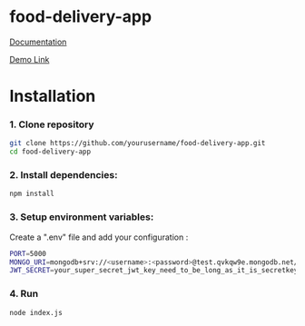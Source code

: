 # food-delivery-app

<a href="https://drive.google.com/drive/folders/1tDiWiUZEcmwF0DFsP29DuU2m_PW6Lh8f?usp=drive_link">Documentation</a>

<a href="https://drive.google.com/file/d/1RJO25Jvo2oaN2GQXKHAM_2dLLyzt9a1c/view?usp=sharing">Demo Link</a>


# Installation

### 1. Clone repository
```bash
git clone https://github.com/yourusername/food-delivery-app.git
cd food-delivery-app
```

### 2. Install dependencies:
```bash
npm install
```

### 3. Setup environment variables:
Create a ".env" file and add your configuration :
```bash
PORT=5000
MONGO_URI=mongodb+srv://<username>:<password>@test.qvkqw9e.mongodb.net/food_delivery?retryWrites=true&w=majority&appName=test
JWT_SECRET=your_super_secret_jwt_key_need_to_be_long_as_it_is_secretkey
```
### 4. Run
```bash
node index.js
```
